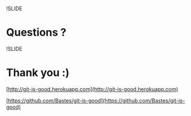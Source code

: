 !SLIDE
# Questions ?


!SLIDE
# Thank you :)

[http://git-is-good.herokuapp.com](http://git-is-good.herokuapp.com)

[https://github.com/Bastes/git-is-good](https://github.com/Bastes/git-is-good)
